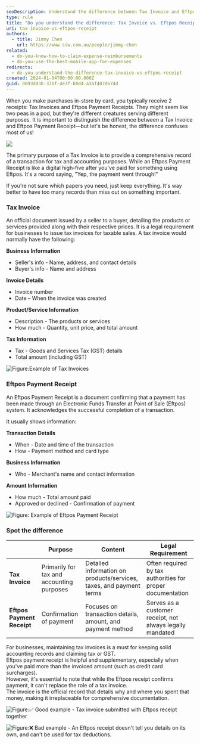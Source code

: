 ```yaml
---
seoDescription: Understand the difference between Tax Invoice and Eftpos Receipt - A comprehensive guide to tax compliance and expense management.
type: rule
title: "Do you understand the difference: Tax Invoice vs. Eftpos Receipt?"
uri: tax-invoice-vs-eftpos-receipt
authors:
  - title: Jimmy Chen
    url: https://www.ssw.com.au/people/jimmy-chen
related:
  - do-you-know-how-to-claim-expense-reimbursements
  - do-you-use-the-best-mobile-app-for-expenses
redirects:
  - do-you-understand-the-difference-tax-invoice-vs-eftpos-receipt
created: 2024-01-04T00:00:00.000Z
guid: 0093d03b-37bf-4e3f-b0d4-a3af407d674d
---
```


When you make purchases in-store by card, you typically receive 2 receipts: Tax Invoices and Eftpos Payment Receipts.
They might seem like two peas in a pod, but they're different creatures serving different purposes.
It is important to distinguish the difference between a Tax Invoice and Eftpos Payment Receipt—but let's be honest, the difference confuses most of us!

![](invoice-receipt-1.png)

The primary purpose of a Tax Invoice is to provide a comprehensive record of a transaction for tax and accounting purposes.
While an Eftpos Payment Receipt is like a digital high-five after you've paid for something using Eftpos. It's a record saying, "Yep, the payment went through!"

If you're not sure which papers you need, just keep everything. It's way better to have too many records than miss out on something important.

### Tax Invoice

An official document issued by a seller to a buyer, detailing the products or services provided along with their respective prices.
It is a legal requirement for businesses to issue tax invoices for taxable sales.
A tax invoice would normally have the following:

**Business Information**

- Seller's info - Name, address, and contact details
- Buyer's info - Name and address

**Invoice Details**

- Invoice number
- Date – When the invoice was created

**Product/Service Information**

- Description - The products or services
- How much - Quantity, unit price, and total amount

**Tax Information**

- Tax - Goods and Services Tax (GST) details
- Total amount (including GST)

![Figure:Example of Tax Invoices](tax-invoice-example-au.1678919047955.jpg)

### Eftpos Payment Receipt

An Eftpos Payment Receipt is a document confirming that a payment has been made through an Electronic Funds Transfer at Point of Sale (Eftpos) system.
It acknowledges the successful completion of a transaction.

It usually shows information:

**Transaction Details**

- When - Date and time of the transaction
- How - Payment method and card type

**Business Information**

- Who - Merchant's name and contact information

**Amount Information**

- How much - Total amount paid
- Approved or declined - Confirmation of payment

![Figure: Example of Eftpos Payment Receipt](Picture2.png)

### Spot the difference

|                            | **Purpose**                               | **Content**                                                         | **Legal Requirement**                                      |
| -------------------------- | ----------------------------------------- | ------------------------------------------------------------------- | ---------------------------------------------------------- |
| **Tax Invoice**            | Primarily for tax and accounting purposes | Detailed information on products/services, taxes, and payment terms | Often required by tax authorities for proper documentation |
| **Eftpos Payment Receipt** | Confirmation of payment                   | Focuses on transaction details, amount, and payment method          | Serves as a customer receipt, not always legally mandated  |

For businesses, maintaining tax invoices is a must for keeping solid accounting records and claiming tax or GST.  
Eftpos payment receipt is helpful and supplementary, especially when you've paid more than the invoiced amount (such as credit card surcharges).  
However, it's essential to note that while the Eftpos receipt confirms payment, it can't replace the role of a tax invoice.  
The invoice is the official record that details why and where you spent that money, making it irreplaceable for comprehensive documentation.

![Figure:✅ Good example - Tax invoice submitted with Eftpos receipt together](Picture3.jpg)

![Figure:❌ Bad example - An Eftpos receipt doesn't tell you details on its own, and can't be used for tax deductions.](invoice-receipt-4.png)
